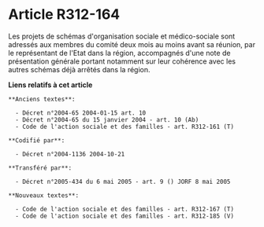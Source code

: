 # Article R312-164

Les projets de schémas d'organisation sociale et médico-sociale sont adressés aux membres du comité deux mois au moins avant
sa réunion, par le représentant de l'Etat dans la région, accompagnés d'une note de présentation générale portant notamment
sur leur cohérence avec les autres schémas déjà arrêtés dans la région.

**Liens relatifs à cet article**

	**Anciens textes**:

	  - Décret n°2004-65 2004-01-15 art. 10
	  - Décret n°2004-65 du 15 janvier 2004 - art. 10 (Ab)
	  - Code de l'action sociale et des familles - art. R312-161 (T)

	**Codifié par**:

	  - Décret n°2004-1136 2004-10-21

	**Transféré par**:

	  - Décret n°2005-434 du 6 mai 2005 - art. 9 () JORF 8 mai 2005

	**Nouveaux textes**:

	  - Code de l'action sociale et des familles - art. R312-167 (T)
	  - Code de l'action sociale et des familles - art. R312-185 (V)
